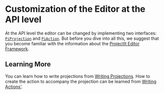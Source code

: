 
# Customization of the Editor at the API level

At the API level the editor can be changed by implementing two interfaces: 
[`PiProjection`](/060_Under_the_Hood/010_The_Editor_Framework/020_The_Editor_Interfaces/010_PiProjection_Interface) and 
[`PiAction`](/060_Under_the_Hood/010_The_Editor_Framework/020_The_Editor_Interfaces/020_PiAction_Interface). But
before you dive into all this, we suggest that you become familiar with the information
about the [ProjectIt Editor Framework](/060_Under_the_Hood/010_The_Editor_Framework).


## Learning More

You can learn how to write projections from [Writing Projections](/030_Developing_a_Language/030_API_Level/020_Writing_Projections).
How to create the action to accompany the projection can be learned from 
[Writing Actions'](/030_Developing_a_Language/030_API_Level/030_Writing_Actions).
